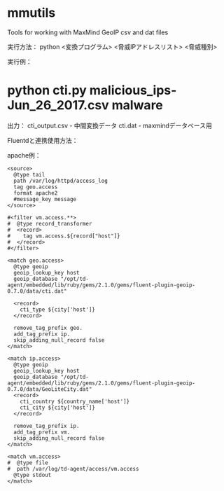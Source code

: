 # mmutils
Tools for working with MaxMind GeoIP csv and dat files

実行方法：
python <変換プログラム> <脅威IPアドレスリスト> <脅威種別>

実行例：
# python cti.py malicious_ips-Jun_26_2017.csv malware

出力：
cti_output.csv - 中間変換データ
cti.dat - maxmindデータベース用

Fluentdと連携使用方法：

apache例：
```
<source>
  @type tail
  path /var/log/httpd/access_log
  tag geo.access
  format apache2
  #message_key message
</source>

#<filter vm.access.**>
#  @type record_transformer
#  <record>
#    tag vm.access.${record["host"]}
#  </record>
#</filter>

<match geo.access>
  @type geoip
  geoip_lookup_key host
  geoip_database "/opt/td-agent/embedded/lib/ruby/gems/2.1.0/gems/fluent-plugin-geoip-0.7.0/data/cti.dat"
  
  <record> 
    cti_type ${city['host']}
  </record>
 
  remove_tag_prefix geo.
  add_tag_prefix ip.
  skip_adding_null_record false
</match>

<match ip.access>
  @type geoip
  geoip_lookup_key host
  geoip_database "/opt/td-agent/embedded/lib/ruby/gems/2.1.0/gems/fluent-plugin-geoip-0.7.0/data/GeoLiteCity.dat"
  <record>
    cti_country ${country_name['host']}
    cti_city ${city['host']}
  </record>

  remove_tag_prefix ip.
  add_tag_prefix vm.
  skip_adding_null_record false
</match>

<match vm.access>
#  @type file
#  path /var/log/td-agent/access/vm.access
  @type stdout
</match>
```
